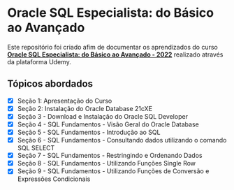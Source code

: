 # Oracle SQL Especialista: do Básico ao Avançado

Este repositório foi criado afim de documentar os aprendizados do curso [**Oracle SQL Especialista: do Básico ao Avançado - 2022**](https://www.udemy.com/course/oracle-sql-especialista-do-basico-ao-avancado-completo/) realizado através da plataforma Udemy.

## Tópicos abordados

-   [x] Seção 1: Apresentação do Curso
-   [x] Seção 2: Instalação do Oracle Database 21cXE
-   [x] Seção 3 - Download e Instalação do Oracle SQL Developer
-   [x] Seção 4 - SQL Fundamentos - Visão Geral do Oracle Database
-   [x] Seção 5 - SQL Fundamentos - Introdução ao SQL
-   [x] Seção 6 - SQL Fundamentos - Consultando dados utilizando o comando SQL SELECT
-   [x] Seção 7 - SQL Fundamentos - Restringindo e Ordenando Dados
-   [x] Seção 8 - SQL Fundamentos - Utilizando Funções Single Row
-   [x] Seção 9 - SQL Fundamentos - Utilizando Funções de Conversão e Expressões Condicionais
